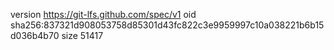 version https://git-lfs.github.com/spec/v1
oid sha256:837321d908053758d85301d43fc822c3e9959997c10a038221b6b15d036b4b70
size 51417
